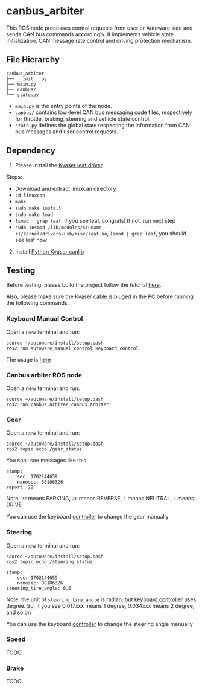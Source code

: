 # canbus\_arbiter

This ROS node processes control requests from user or Autoware side
and sends CAN bus commands accordingly. It implements vehicle state
initialization, CAN message rate control and driving protection
mechanism.

## File Hierarchy

```
canbus_arbiter
├── __init__.py
├── main.py
├── canbus/
└── state.py
```

- `main.py` is the entry points of the node.
- `canbus/` contains low-level CAN bus messaging code files,
  respectively for throttle, braking, steering and vehicle state
  control.
- `state.py` defines the global state respecting the information from
  CAN bus messages and user control requests.

## Dependency
1. Please install the [Kvaser leaf driver](https://www.kvaser.com/canlib-webhelp/section_install_linux.html).

Steps:
- Download and extract linuxcan directory
- `cd linuxcan`
- `make`
- `sudo make install`
- `sudo make load`
- `lsmod | grep leaf`, if you see leaf, congrats! If not, run next step
- `sudo insmod /lib/modules/$(uname -r)/kernel/drivers/usb/misc/leaf.ko`, `lsmod | grep leaf`, you should see leaf now

2. Install [Python Kvaser canlib](https://pycanlib.readthedocs.io/en/v1.25.393/canlib.html)


## Testing
Before testing, please build the project follow the tutorial [here](https://github.com/NEWSLabNTU/2023-nycu-project/tree/main#build).

Also, please make sure the Kvaser cable is pluged in the PC before running the following commands.
### Keyboard Manual Control
Open a new terminal and run:
```
source ~/autoware/install/setup.bash
ros2 run autoware_manual_control keyboard_control
```
The usage is [here](https://github.com/evshary/autoware_manual_control/tree/928815d9a275097791eabcd7a4c27330dba58e71#usage)

### Canbus arbiter ROS node
Open a new terminal and run:
```
source ~/autoware/install/setup.bash
ros2 run canbus_arbiter canbus_arbiter
```
### Gear
Open a new terminal and run:
```
source ~/autoware/install/setup.bash
ros2 topic echo /gear_status
```

You shall see messages like this
```
stamp:
    sec: 1702144659
    nanosec: 88186326
report: 22
```
Note: `22` means PARKING, `20` means REVERSE, `1` means NEUTRAL, `2` means DRIVE

You can use the keyboard [controller](#Keyboard-Manual-Control) to change the gear manually

### Steering
Open a new terminal and run:
```
source ~/autoware/install/setup.bash
ros2 topic echo /steering_status
```
```
stamp:
    sec: 1702144659
    nanosec: 88186326
steering_tire_angle: 0.0
```
Note: the unit of `steering_tire_angle` is radian, but [keyboard controller](#Keyboard-Manual-Control) uses degree. So, if you see 0.017xxx means 1 degree, 0.034xxx means 2 degree, and so on

You can use the keyboard [controller](#Keyboard-Manual-Control) to change the steering angle manually

### Speed
TODO

### Brake
TODO
